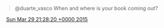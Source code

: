 > @duarte\_vasco When and where is your book coming out?

<img src="../../media/tweet.ico" width="12" /> [Sun Mar 29 21:28:20 +0000 2015](https://twitter.com/DromerDenker/status/582293234963083264)